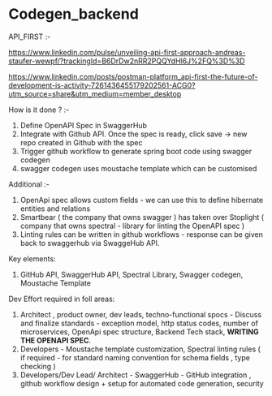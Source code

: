 
# Codegen_backend

API_FIRST :- 

https://www.linkedin.com/pulse/unveiling-api-first-approach-andreas-staufer-wewpf/?trackingId=B6DrDw2nRR2PQQYdHl6J%2FQ%3D%3D

https://www.linkedin.com/posts/postman-platform_api-first-the-future-of-development-is-activity-7261436455179202561-ACG0?utm_source=share&utm_medium=member_desktop

How is it done ? :-

1. Define OpenAPI Spec in SwaggerHub
2. Integrate with Github API. Once the spec is ready, click save -> new repo created in Github with the spec
3. Trigger github workflow to generate spring boot code using swagger codegen
4. swagger codegen uses moustache template which can be customised

Additional :-

1. OpenApi spec allows custom fields - we can use this to define hibernate entities and relations
2. Smartbear ( the company that owns swagger ) has taken over Stoplight ( company that owns spectral - library for linting the OpenAPI spec )
3. Linting rules can be written in github workflows - response can be given back to swaggerhub via SwaggeHub API.

Key elements:
1. GitHub API, SwaggerHub API, Spectral Library, Swagger codegen, Moustache Template

Dev Effort required in foll areas: 
1. Architect , product owner, dev leads, techno-functional spocs - Discuss and finalize standards - exception model, http status codes, number of microservices, OpenApi spec structure, Backend Tech stack, **WRITING THE OPENAPI SPEC**.
2. Developers - Moustache template customization, Spectral linting rules ( if required - for standard naming convention for schema fields , type checking )
3. Developers/Dev Lead/ Architect - SwaggerHub - GitHub integration , github workflow design + setup for automated code generation, security

